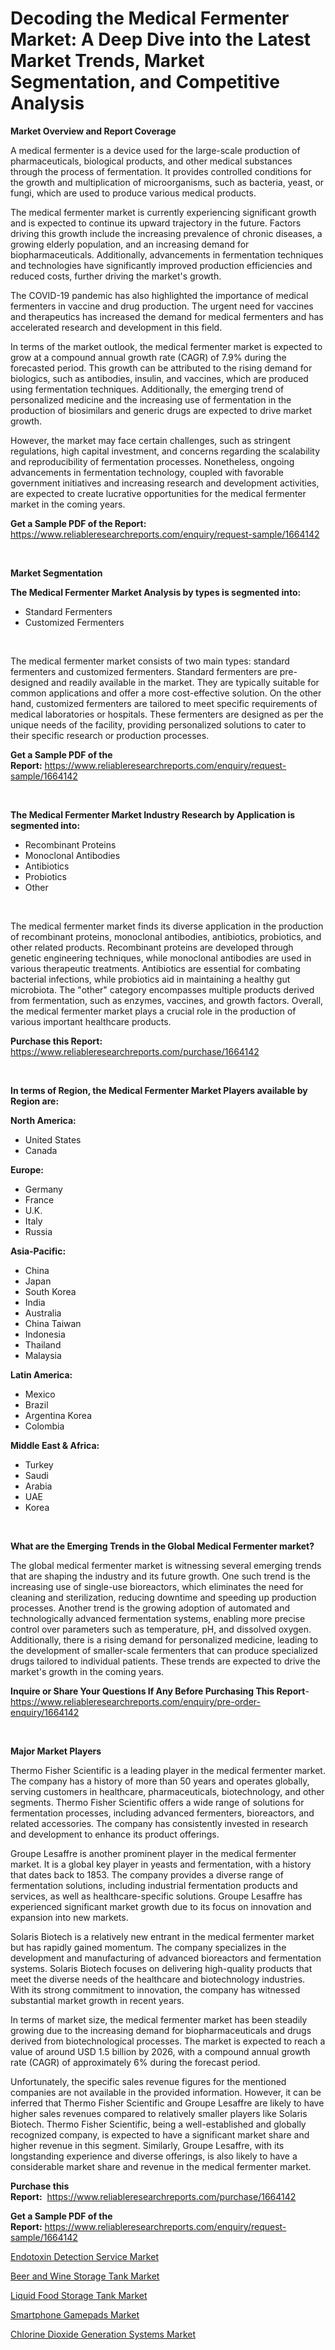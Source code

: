 <p><h1>Decoding the Medical Fermenter Market: A Deep Dive into the Latest Market Trends, Market Segmentation, and Competitive Analysis</h1></p><p><strong>Market Overview and Report Coverage</strong></p>
<p><p>A medical fermenter is a device used for the large-scale production of pharmaceuticals, biological products, and other medical substances through the process of fermentation. It provides controlled conditions for the growth and multiplication of microorganisms, such as bacteria, yeast, or fungi, which are used to produce various medical products.</p><p>The medical fermenter market is currently experiencing significant growth and is expected to continue its upward trajectory in the future. Factors driving this growth include the increasing prevalence of chronic diseases, a growing elderly population, and an increasing demand for biopharmaceuticals. Additionally, advancements in fermentation techniques and technologies have significantly improved production efficiencies and reduced costs, further driving the market's growth.</p><p>The COVID-19 pandemic has also highlighted the importance of medical fermenters in vaccine and drug production. The urgent need for vaccines and therapeutics has increased the demand for medical fermenters and has accelerated research and development in this field.</p><p>In terms of the market outlook, the medical fermenter market is expected to grow at a compound annual growth rate (CAGR) of 7.9% during the forecasted period. This growth can be attributed to the rising demand for biologics, such as antibodies, insulin, and vaccines, which are produced using fermentation techniques. Additionally, the emerging trend of personalized medicine and the increasing use of fermentation in the production of biosimilars and generic drugs are expected to drive market growth.</p><p>However, the market may face certain challenges, such as stringent regulations, high capital investment, and concerns regarding the scalability and reproducibility of fermentation processes. Nonetheless, ongoing advancements in fermentation technology, coupled with favorable government initiatives and increasing research and development activities, are expected to create lucrative opportunities for the medical fermenter market in the coming years.</p></p>
<p><strong>Get a Sample PDF of the Report:</strong> <a href="https://www.reliableresearchreports.com/enquiry/request-sample/1664142">https://www.reliableresearchreports.com/enquiry/request-sample/1664142</a></p>
<p>&nbsp;</p>
<p><strong>Market Segmentation</strong></p>
<p><strong>The Medical Fermenter Market Analysis by types is segmented into:</strong></p>
<p><ul><li>Standard Fermenters</li><li>Customized Fermenters</li></ul></p>
<p>&nbsp;</p>
<p><p>The medical fermenter market consists of two main types: standard fermenters and customized fermenters. Standard fermenters are pre-designed and readily available in the market. They are typically suitable for common applications and offer a more cost-effective solution. On the other hand, customized fermenters are tailored to meet specific requirements of medical laboratories or hospitals. These fermenters are designed as per the unique needs of the facility, providing personalized solutions to cater to their specific research or production processes.</p></p>
<p><strong>Get a Sample PDF of the Report:</strong>&nbsp;<a href="https://www.reliableresearchreports.com/enquiry/request-sample/1664142">https://www.reliableresearchreports.com/enquiry/request-sample/1664142</a></p>
<p>&nbsp;</p>
<p><strong>The Medical Fermenter Market Industry Research by Application is segmented into:</strong></p>
<p><ul><li>Recombinant Proteins</li><li>Monoclonal Antibodies</li><li>Antibiotics</li><li>Probiotics</li><li>Other</li></ul></p>
<p>&nbsp;</p>
<p><p>The medical fermenter market finds its diverse application in the production of recombinant proteins, monoclonal antibodies, antibiotics, probiotics, and other related products. Recombinant proteins are developed through genetic engineering techniques, while monoclonal antibodies are used in various therapeutic treatments. Antibiotics are essential for combating bacterial infections, while probiotics aid in maintaining a healthy gut microbiota. The "other" category encompasses multiple products derived from fermentation, such as enzymes, vaccines, and growth factors. Overall, the medical fermenter market plays a crucial role in the production of various important healthcare products.</p></p>
<p><strong>Purchase this Report:</strong>&nbsp; <a href="https://www.reliableresearchreports.com/purchase/1664142">https://www.reliableresearchreports.com/purchase/1664142</a></p>
<p>&nbsp;</p>
<p><strong>In terms of Region, the Medical Fermenter Market Players available by Region are:</strong></p>
<p>
    <p> <strong> North America: </strong>
        <ul>
            <li>United States</li>
            <li>Canada</li>
        </ul>
        </p> 
    <p> <strong> Europe: </strong>
        <ul>
            <li>Germany</li>
            <li>France</li>
            <li>U.K.</li>
            <li>Italy</li>
            <li>Russia</li>
        </ul>
        </p> 
    <p> <strong> Asia-Pacific: </strong>
        <ul>
            <li>China</li>
            <li>Japan</li>
            <li>South Korea</li>
            <li>India</li>
            <li>Australia</li>
            <li>China Taiwan</li>
            <li>Indonesia</li>
            <li>Thailand</li>
            <li>Malaysia</li>
        </ul>
        </p> 
    <p> <strong> Latin America: </strong>
        <ul>
            <li>Mexico</li>
            <li>Brazil</li>
            <li>Argentina Korea</li>
            <li>Colombia</li>
        </ul>
        </p> 
    <p> <strong> Middle East & Africa: </strong>
        <ul>
            <li>Turkey</li>
            <li>Saudi</li>
            <li>Arabia</li>
            <li>UAE</li>
            <li>Korea</li>
        </ul>
    </p>
    </p>
<p>&nbsp;</p>
<p><strong>What are the Emerging Trends in the Global Medical Fermenter market?</strong></p>
<p><p>The global medical fermenter market is witnessing several emerging trends that are shaping the industry and its future growth. One such trend is the increasing use of single-use bioreactors, which eliminates the need for cleaning and sterilization, reducing downtime and speeding up production processes. Another trend is the growing adoption of automated and technologically advanced fermentation systems, enabling more precise control over parameters such as temperature, pH, and dissolved oxygen. Additionally, there is a rising demand for personalized medicine, leading to the development of smaller-scale fermenters that can produce specialized drugs tailored to individual patients. These trends are expected to drive the market's growth in the coming years.</p></p>
<p><strong>Inquire or Share Your Questions If Any Before Purchasing This Report</strong>- <a href="https://www.reliableresearchreports.com/enquiry/pre-order-enquiry/1664142">https://www.reliableresearchreports.com/enquiry/pre-order-enquiry/1664142</a></p>
<p>&nbsp;</p>
<p><strong>Major Market Players</strong></p>
<p><p>Thermo Fisher Scientific is a leading player in the medical fermenter market. The company has a history of more than 50 years and operates globally, serving customers in healthcare, pharmaceuticals, biotechnology, and other segments. Thermo Fisher Scientific offers a wide range of solutions for fermentation processes, including advanced fermenters, bioreactors, and related accessories. The company has consistently invested in research and development to enhance its product offerings.</p><p>Groupe Lesaffre is another prominent player in the medical fermenter market. It is a global key player in yeasts and fermentation, with a history that dates back to 1853. The company provides a diverse range of fermentation solutions, including industrial fermentation products and services, as well as healthcare-specific solutions. Groupe Lesaffre has experienced significant market growth due to its focus on innovation and expansion into new markets.</p><p>Solaris Biotech is a relatively new entrant in the medical fermenter market but has rapidly gained momentum. The company specializes in the development and manufacturing of advanced bioreactors and fermentation systems. Solaris Biotech focuses on delivering high-quality products that meet the diverse needs of the healthcare and biotechnology industries. With its strong commitment to innovation, the company has witnessed substantial market growth in recent years.</p><p>In terms of market size, the medical fermenter market has been steadily growing due to the increasing demand for biopharmaceuticals and drugs derived from biotechnological processes. The market is expected to reach a value of around USD 1.5 billion by 2026, with a compound annual growth rate (CAGR) of approximately 6% during the forecast period.</p><p>Unfortunately, the specific sales revenue figures for the mentioned companies are not available in the provided information. However, it can be inferred that Thermo Fisher Scientific and Groupe Lesaffre are likely to have higher sales revenues compared to relatively smaller players like Solaris Biotech. Thermo Fisher Scientific, being a well-established and globally recognized company, is expected to have a significant market share and higher revenue in this segment. Similarly, Groupe Lesaffre, with its longstanding experience and diverse offerings, is also likely to have a considerable market share and revenue in the medical fermenter market.</p></p>
<p><strong>Purchase this Report:</strong>&nbsp;&nbsp;<a href="https://www.reliableresearchreports.com/purchase/1664142">https://www.reliableresearchreports.com/purchase/1664142</a></p>
<p></p>
<p><strong>Get a Sample PDF of the Report:</strong>&nbsp;<a href="https://www.reliableresearchreports.com/enquiry/request-sample/1664142">https://www.reliableresearchreports.com/enquiry/request-sample/1664142</a></p>
<p><p><a href="https://www.linkedin.com/pulse/endotoxin-detection-service-market-research-report-unlocks/">Endotoxin Detection Service Market</a></p><p><a href="https://www.linkedin.com/pulse/beer-wine-storage-tank-market-share-amp-new-trends-analysis/">Beer and Wine Storage Tank Market</a></p><p><a href="https://www.linkedin.com/pulse/liquid-food-storage-tank-market-size-share-global-analysis-report/">Liquid Food Storage Tank Market</a></p><p><a href="https://medium.com/@there.mix.bring/smartphone-gamepads-market-size-growth-forecast-2023-2030-e869f94f6540">Smartphone Gamepads Market</a></p><p><a href="https://medium.com/@rogerking1949/chlorine-dioxide-generation-systems-market-size-growth-forecast-2023-2030-fcb4ade88e38">Chlorine Dioxide Generation Systems Market</a></p></p>